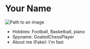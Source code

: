 # Your Name

![Path to an image](happiness.jpg)

- Hobbies: Football, Basketball, piano
- Spyname: GoatedChessPlayer
- About me (Fake): I'm fast

